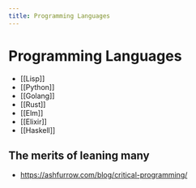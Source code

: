 ```yaml
---
title: Programming Languages
---
```


# Programming Languages

- [[Lisp]]
- [[Python]]
- [[Golang]]
- [[Rust]]
- [[Elm]]
- [[Elixir]]
- [[Haskell]]

## The merits of leaning many

- https://ashfurrow.com/blog/critical-programming/
